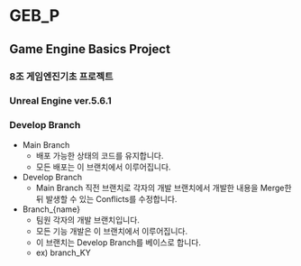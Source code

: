 # GEB_P
## Game Engine Basics Project
### 8조 게임엔진기초 프로젝트
### Unreal Engine ver.5.6.1

### Develop Branch
- Main Branch
  - 배포 가능한 상태의 코드를 유지합니다.
  - 모든 배포는 이 브랜치에서 이루어집니다.
- Develop Branch
  - Main Branch 직전 브랜치로 각자의 개발 브랜치에서 개발한 내용을 Merge한 뒤 발생할 수 있는 Conflicts를 수정합니다.
- Branch_{name}
  - 팀원 각자의 개발 브랜치입니다.
  - 모든 기능 개발은 이 브랜치에서 이루어집니다.
  - 이 브랜치는 Develop Branch를 베이스로 합니다.
  - ex) branch_KY
